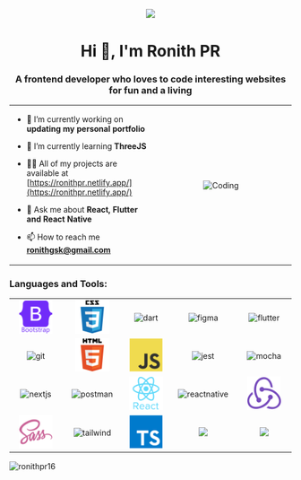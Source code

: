 <p align="center" ><img  src = "https://github.com/7oSkaaa/7oSkaaa/blob/main/Images/about_me.gif?raw=true" width = 100px></p>
<h1 align="center">Hi 👋, I'm Ronith PR</h1>
<h3 align="center">A frontend developer who loves to code interesting websites for fun and a living</h3>


<table align="center">
<tr border="none">
<td width="50%" align="left">
  
- 🔭 I’m currently working on **updating my personal portfolio**

- 🌱 I’m currently learning **ThreeJS**

- 👨‍💻 All of my projects are available at [https://ronithpr.netlify.app/](https://ronithpr.netlify.app/)

- 💬 Ask me about **React, Flutter and React Native**

- 📫 How to reach me **ronithgsk@gmail.com**

</td>
<td width="50%" align="center">

  <img align="center" alt="Coding" width="450" src="https://repository-images.githubusercontent.com/588181932/e36ec678-7984-4cdd-8e4c-a3932772ff8e">

  
  </td>
</tr>
</table>





<p align="left">
</p>

<h3 align="left">Languages and Tools:</h3>
<table width="150">
<tr>
    <td align='center' width="190">
       <img src="https://raw.githubusercontent.com/devicons/devicon/master/icons/bootstrap/bootstrap-plain-wordmark.svg" alt="bootstrap" width="60" height="60"/>
    </td>
    <td align='center' width="190">
        <img src="https://raw.githubusercontent.com/devicons/devicon/master/icons/css3/css3-original-wordmark.svg" alt="css3" width="60" height="60"/> 
    </td>
    <td align='center' width="190">
       <img src="https://www.vectorlogo.zone/logos/dartlang/dartlang-icon.svg" alt="dart" width="60" height="60"/>
    </td>
     <td align='center' width="190">
      <img src="https://www.vectorlogo.zone/logos/figma/figma-icon.svg" alt="figma" width="60" height="60"/>
    </td>
    <td align='center' width="190">
      <img src="https://www.vectorlogo.zone/logos/flutterio/flutterio-icon.svg" alt="flutter" width="60" height="60"/>
    </td>
</tr>
<tr>
    <td align='center'>
       <img src="https://www.vectorlogo.zone/logos/git-scm/git-scm-icon.svg" alt="git" width="60" height="60"/>
    </td>
    <td align='center'>
      <img src="https://raw.githubusercontent.com/devicons/devicon/master/icons/html5/html5-original-wordmark.svg" alt="html5" width="60" height="60"/>
    </td>
    <td align='center'>
      <img src="https://raw.githubusercontent.com/devicons/devicon/master/icons/javascript/javascript-original.svg" alt="javascript" width="60" height="60"/>
    </td>
    <td align='center'>
      <img src="https://www.vectorlogo.zone/logos/jestjsio/jestjsio-icon.svg" alt="jest" width="60" height="60"/> 
    </td>
    <td align='center'>
      <img src="https://www.vectorlogo.zone/logos/mochajs/mochajs-icon.svg" alt="mocha" width="60" height="60"/>
    </td>
</tr>
<tr>
    <td align='center'>
      <img src="https://cdn.worldvectorlogo.com/logos/nextjs-2.svg" alt="nextjs" width="60" height="60"/> 
    </td>
    <td align='center'>
      <img src="https://www.vectorlogo.zone/logos/getpostman/getpostman-icon.svg" alt="postman" width="60" height="60"/>
    </td>
    <td align='center'>
      <img src="https://raw.githubusercontent.com/devicons/devicon/master/icons/react/react-original-wordmark.svg" alt="react" width="60" height="60"/> 
    </td>
    <td align='center'>
      <img src="https://reactnative.dev/img/header_logo.svg" alt="reactnative" width="60" height="60"/> 
    </td>
    <td align='center'>
      <img src="https://raw.githubusercontent.com/devicons/devicon/master/icons/redux/redux-original.svg" alt="redux" width="60" height="60"/>
    </td>
</tr>
<tr>
    <td align='center'>
      <img src="https://raw.githubusercontent.com/devicons/devicon/master/icons/sass/sass-original.svg" alt="sass" width="60" height="60"/>
    </td>
    <td align='center'>
      <img src="https://www.vectorlogo.zone/logos/tailwindcss/tailwindcss-icon.svg" alt="tailwind" width="60" height="60"/>
    </td>
    <td align='center'>
      <img src="https://raw.githubusercontent.com/devicons/devicon/master/icons/typescript/typescript-original.svg" alt="typescript" width="60" height="60"/>
    </td>
    <td align='center'>
      <img src="https://user-images.githubusercontent.com/68724228/125097102-64ef2100-e0f3-11eb-884c-061d26d87078.png" width="60">
    </td>
    <td align='center'>
        <img src="https://pbs.twimg.com/profile_images/1713633504431394816/h28jJ1qM_400x400.jpg" width="60">
    </td>
</tr>

</table>





<p><img align="center" src="https://github-readme-streak-stats.herokuapp.com/?user=ronithpr16&" alt="ronithpr16" /></p>
